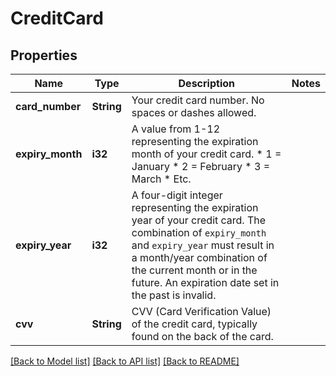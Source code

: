 # CreditCard

## Properties

Name | Type | Description | Notes
------------ | ------------- | ------------- | -------------
**card_number** | **String** | Your credit card number. No spaces or dashes allowed. | 
**expiry_month** | **i32** | A value from 1-12 representing the expiration month of your credit card.    * 1 = January   * 2 = February   * 3 = March   * Etc.  | 
**expiry_year** | **i32** | A four-digit integer representing the expiration year of your credit card.  The combination of `expiry_month` and `expiry_year` must result in a month/year combination of the current month or in the future. An expiration date set in the past is invalid.  | 
**cvv** | **String** | CVV (Card Verification Value) of the credit card, typically found on the back of the card.  | 

[[Back to Model list]](../README.md#documentation-for-models) [[Back to API list]](../README.md#documentation-for-api-endpoints) [[Back to README]](../README.md)


